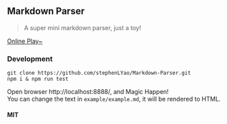 ## Markdown Parser
> A super mini markdown parser, just a toy!

[Online Play~](https://codepen.io/stephenLYao/pen/WExqRM)

### Development

```
git clone https://github.com/stephenLYao/Markdown-Parser.git
npm i & npm run test
```
Open browser http://localhost:8888/, and Magic Happen!  
You can change the text in `example/example.md`, it will be rendered to HTML. 

#### MIT
